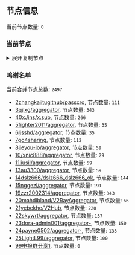 
## 节点信息
当前节点数量: `0`
### 当前节点
<details>
  <summary>展开复制节点</summary>

    

</details>

### 鸣谢名单
当前合并节点总数: `2497`
- [2zhangkaiitugithub/passcro](https://github.com/zhangkaiitugithub/passcro), 节点数量: `111`
- [3qjlxg/aggregator](https://github.com/qjlxg/aggregator), 节点数量: `343`
- [40xJins/x.sub](https://github.com/0xJins/x.sub), 节点数量: `266`
- [5fighter2011/aggregator](https://github.com/fighter2011/aggregator), 节点数量: `35`
- [6ljsshd/aggregator](https://github.com/ljsshd/aggregator), 节点数量: `35`
- [7go4sharing](https://github.com/go4sharing), 节点数量: `112`
- [8jieyou-io/aggregator](https://github.com/jieyou-io/aggregator), 节点数量: `59`
- [10/xnic888/aggregator](https://github.com/xnic888/aggregator), 节点数量: `29`
- [11liusil/aggregator](https://github.com/liusil/aggregator), 节点数量: `59`
- [13au3300/aggregator](https://github.com/au3300/aggregator), 节点数量: `59`
- [14dslz666/dslz666_dslz666_ok](https://github.com/dslz666/dslz666_dslz666_ok), 节点数量: `144`
- [15nggezi/aggregator](https://github.com/nggezi/aggregator), 节点数量: `191`
- [19zzr2002314/aggregator](https://github.com/zzr2002314/aggregator), 节点数量: `343`
- [20mahdibland/V2RayAggregator](https://github.com/mahdibland/V2RayAggregator), 节点数量: `66`
- [21yebekhe/V2Hub](https://github.com/yebekhe/V2Hub), 节点数量: `220`
- [22skywrt/aggregator](https://github.com/skywrt/aggregator), 节点数量: `157`
- [23dora-admin001/aggregator-](https://github.com/dora-admin001/aggregator-), 节点数量: `150`
- [24payne0502/aggregator-](https://github.com/payne0502/aggregator-), 节点数量: `133`
- [25LightL99/aggregator](https://github.com/LightL99/aggregator), 节点数量: `100`
- [99电报群分享1](https://github.com/cdddbc/getAirport), 节点数量: `0`


